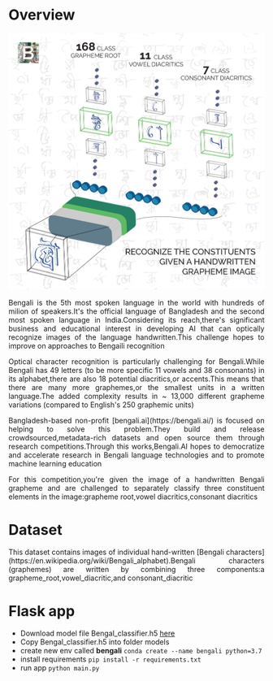 # Overview

![](static/images/bengal.png)


<p align="justify">Bengali is the 5th most spoken language in the world with hundreds of milion of speakers.It's the official language of Bangladesh and the second most spoken language in India.Considering its reach,there's significant business and educational interest in developing AI that can optically recognize images of the language handwritten.This challenge hopes to improve on approaches to Bengaili recognition</p>

<p align="justify">Optical character recognition is particularly challenging for Bengali.While Bengali has 49 letters (to be more specific 11 vowels and 38 consonants) in its alphabet,there are also 18 potential diacritics,or accents.This means that there are many more graphemes,or the smallest units in a written language.The added complexity results in ~ 13,000 different grapheme variations (compared to English's 250 graphemic units)</p>

<p align="justify">Bangladesh-based non-profit [bengali.ai](https://bengali.ai/) is focused on helping to solve this problem.They build and release crowdsourced,metadata-rich datasets and open source them through research competitions.Through this works,Bengali.AI hopes to democratize and accelerate research in Bengali language technologies and to promote machine learning education</p>

<p align="justify">For this competition,you're given the image of a handwritten Bengali grapheme and are challenged to separately classify three constituent elements in the image:grapheme root,vowel diacritics,consonant diacritics</p>

# Dataset
<p align="justify">This dataset contains images of individual hand-written [Bengali characters](https://en.wikipedia.org/wiki/Bengali_alphabet).Bengali characters (graphemes) are written by combining three components:a grapheme_root,vowel_diacritic,and consonant_diacritic</p>

# Flask app
- Download model file Bengal_classifier.h5 [here](https://drive.google.com/drive/folders/1ajzVj7lKko367_NOiB9cXwIt5yxnzFi7?usp=sharing)
- Copy Bengal_classifier.h5 into folder models
- create new env called **bengali** `conda create --name bengali python=3.7`
- install requirements `pip install -r requirements.txt`
- run app `python main.py`